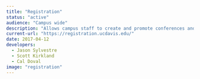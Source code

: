 ```yaml
---
title: "Registration"
status: "active"
audience: "Campus wide"
description: "Allows campus staff to create and promote conferences and other events and handles payments (Credit Card/Checks) for those events."
current-url: "https://registration.ucdavis.edu/"
date: 2017-04-12
developers:
  - Jason Sylvestre
  - Scott Kirkland
  - Cal Doval
image: "registration"
---
```

